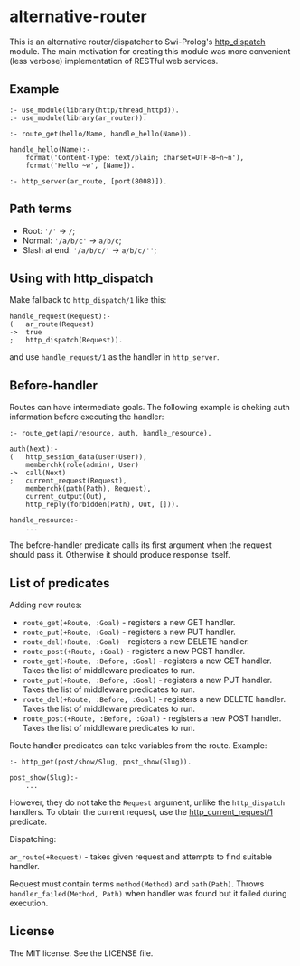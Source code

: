 # alternative-router

This is an alternative router/dispatcher to Swi-Prolog's
[http_dispatch](http://www.swi-prolog.org/pldoc/man?section=httpdispatch) module. The
main motivation for creating this module was more convenient (less verbose) implementation
of RESTful web services.

## Example

    :- use_module(library(http/thread_httpd)).
    :- use_module(library(ar_router)).

    :- route_get(hello/Name, handle_hello(Name)).

    handle_hello(Name):-
        format('Content-Type: text/plain; charset=UTF-8~n~n'),
        format('Hello ~w', [Name]).

    :- http_server(ar_route, [port(8008)]).
    
## Path terms

 * Root: `'/'` -> `/`;
 * Normal: `'/a/b/c'` -> `a/b/c`;
 * Slash at end: `'/a/b/c/'` -> `a/b/c/''`;

## Using with http_dispatch

Make fallback to `http_dispatch/1` like this:

    handle_request(Request):-
    (   ar_route(Request)
    ->  true
    ;   http_dispatch(Request)).
    
and use `handle_request/1` as the handler in `http_server`.

## Before-handler

Routes can have intermediate goals. The following example is cheking auth information
before executing the handler:

    :- route_get(api/resource, auth, handle_resource).

    auth(Next):-
    (   http_session_data(user(User)),
        memberchk(role(admin), User)
    ->  call(Next)
    ;   current_request(Request),
        memberchk(path(Path), Request),
        current_output(Out),
        http_reply(forbidden(Path), Out, [])).
    
    handle_resource:-
        ...

The before-handler predicate calls its first argument when the request should pass it.
Otherwise it should produce response itself.

## List of predicates

Adding new routes:

 * `route_get(+Route, :Goal)` - registers a new GET handler.
 * `route_put(+Route, :Goal)` - registers a new PUT handler.
 * `route_del(+Route, :Goal)` - registers a new DELETE handler.
 * `route_post(+Route, :Goal)` - registers a new POST handler.
 * `route_get(+Route, :Before, :Goal)` - registers a new GET handler. Takes the list of middleware predicates to run.
 * `route_put(+Route, :Before, :Goal)` - registers a new PUT handler. Takes the list of middleware predicates to run.
 * `route_del(+Route, :Before, :Goal)` - registers a new DELETE handler. Takes the list of middleware predicates to run.
 * `route_post(+Route, :Before, :Goal)` - registers a new POST handler. Takes the list of middleware predicates to run.

Route handler predicates can take variables from the route. Example:

    :- http_get(post/show/Slug, post_show(Slug)).
    
    post_show(Slug):-
        ...

However, they do not take the `Request` argument, unlike the `http_dispatch` handlers. To obtain the
current request, use the [http_current_request/1](http://www.swi-prolog.org/pldoc/doc_for?object=http_current_request/1)
predicate.

Dispatching:

`ar_route(+Request)` - takes given request and attempts to find suitable handler.

Request must contain terms `method(Method)` and `path(Path)`. Throws `handler_failed(Method, Path)` when
handler was found but it failed during execution.

## License

The MIT license. See the LICENSE file.
